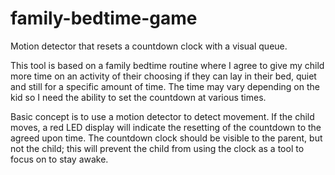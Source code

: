 # family-bedtime-game
Motion detector that resets a countdown clock with a visual queue.  

This tool is based on a family bedtime routine where I agree to give my child more time on an activity of their choosing if they can lay in their bed, quiet and still for a specific amount of time.  The time may vary depending on the kid so I need the ability to set the countdown at various times.  

Basic concept is to use a motion detector to detect movement.  If the child moves, a red LED display will indicate the resetting of the countdown to the agreed upon time.  The countdown clock should be visible to the parent, but not the child; this will prevent the child from using the clock as a tool to focus on to stay awake.  

